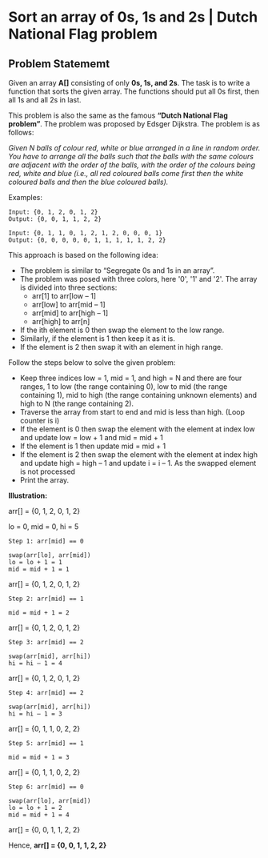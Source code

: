 # Sort an array of 0s, 1s and 2s | Dutch National Flag problem
## Problem Statememt

Given an array **A[]** consisting of only **0s, 1s, and 2s**. The task is to write a function that sorts the given array. The functions should put all 0s first, then all 1s and all 2s in last.

This problem is also the same as the famous **“Dutch National Flag problem”**. The problem was proposed by Edsger Dijkstra. The problem is as follows:

*Given N balls of colour red, white or blue arranged in a line in random order. You have to arrange all the balls such that the balls with the same colours are adjacent with the order of the balls, with the order of the colours being red, white and blue (i.e., all red coloured balls come first then the white coloured balls and then the blue coloured balls).*

Examples:

```
Input: {0, 1, 2, 0, 1, 2}
Output: {0, 0, 1, 1, 2, 2}

Input: {0, 1, 1, 0, 1, 2, 1, 2, 0, 0, 0, 1}
Output: {0, 0, 0, 0, 0, 1, 1, 1, 1, 1, 2, 2}
```

This approach is based on the following idea:

- The problem is similar to “Segregate 0s and 1s in an array”.
- The problem was posed with three colors, here '0', '1' and '2'. The array is divided into three sections:
    - arr[1] to arr[low – 1]
    - arr[low] to arr[mid – 1]
    - arr[mid] to arr[high – 1]
    - arr[high] to arr[n]
- If the ith element is 0 then swap the element to the low range.
- Similarly, if the element is 1 then keep it as it is.
- If the element is 2 then swap it with an element in high range.

Follow the steps below to solve the given problem:

- Keep three indices low = 1, mid = 1, and high = N and there are four ranges, 1 to low (the range containing 0), low to mid (the range containing 1), mid to high (the range containing unknown elements) and high to N (the range containing 2).
- Traverse the array from start to end and mid is less than high. (Loop counter is i)
- If the element is 0 then swap the element with the element at index low and update low = low + 1 and mid = mid + 1
- If the element is 1 then update mid = mid + 1
- If the element is 2 then swap the element with the element at index high and update high = high – 1 and update i = i – 1. As the swapped element is not processed
- Print the array.

**Illustration:**

arr[] = {0, 1, 2, 0, 1, 2}

lo = 0, mid = 0, hi = 5

```
Step 1: arr[mid] == 0

swap(arr[lo], arr[mid])
lo = lo + 1 = 1
mid = mid + 1 = 1
```
arr[] = {0, 1, 2, 0, 1, 2}

```
Step 2: arr[mid] == 1

mid = mid + 1 = 2
```
arr[] = {0, 1, 2, 0, 1, 2}

```
Step 3: arr[mid] == 2

swap(arr[mid], arr[hi])
hi = hi – 1 = 4
```
arr[] = {0, 1, 2, 0, 1, 2}

```
Step 4: arr[mid] == 2

swap(arr[mid], arr[hi])
hi = hi – 1 = 3
```
arr[] = {0, 1, 1, 0, 2, 2}

```
Step 5: arr[mid] == 1

mid = mid + 1 = 3
```
arr[] = {0, 1, 1, 0, 2, 2}

```
Step 6: arr[mid] == 0

swap(arr[lo], arr[mid])
lo = lo + 1 = 2
mid = mid + 1 = 4
```
arr[] = {0, 0, 1, 1, 2, 2}

Hence, **arr[] = {0, 0, 1, 1, 2, 2}**